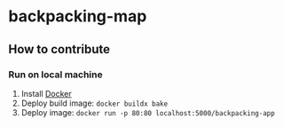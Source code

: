 # backpacking-map
## How to contribute
### Run on local machine
1. Install [Docker](https://docs.docker.com/)
2. Deploy build image: `docker buildx bake`
3. Deploy image: `docker run -p 80:80 localhost:5000/backpacking-app`
